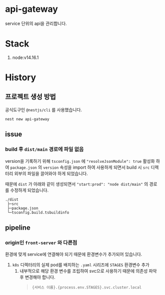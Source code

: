 # api-gateway

service 단위의 api을 관리합니다.

# Stack

1. node:v14.16.1

# History

## 프로젝트 생성 방법

공식도구인 `@nestjs/cli` 를 사용했습니다.

```shell
nest new api-gateway
```

## issue

### build 후 `dist/main` 경로에 파일 없음

version을 기록하기 위해 `tsconfig.json` 에 `"resolveJsonModule": true` 활성화 하여 `package.json` 의 `version` 속성을 import 하여 사용하게 되면서 build 시 `src` 디렉터리 외부의 파일을 끌어와야 하게 되었습니다.

때문에 `dist` 가 아래와 같이 생성되면서 `"start:prod": "node dist/main"` 의 경로를 수정하게 되었습니다.

```
./dist
 ├─src
 ├─package.json
 └─tsconfig.build.tsbuildinfo
```

## pipeline

### origin인 `front-server` 와 다른점

환경에 맞게 service에 연결해야 되기 때문에 환경변수가 추가되어 있습니다.

1. `k8s` 디렉터리의 실제 pod를 배치하는 `.yaml` 시리즈에 `STAGES` 환경변수 추가
   1. 내부적으로 해당 환경 변수를 조립하여 svc으로 사용하기 때문에 의존성 파악 후 변경해야 합니다.
      > `{서비스 이름}.{process.env.STAGES}.svc.cluster.local`
